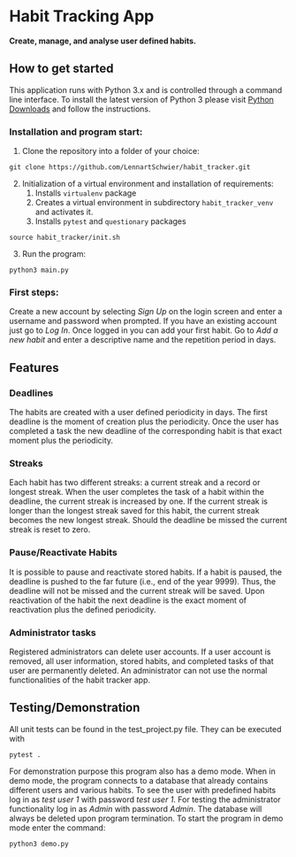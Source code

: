 # Habit Tracking App
**Create, manage, and analyse user defined habits.**


## How to get started
This application runs with Python 3.x and is controlled through a command line interface.
To install the latest version of Python 3 please visit [Python Downloads](https://www.python.org/downloads/)
and follow the instructions.

### Installation and program start:
1. Clone the repository into a folder of your choice:

```
git clone https://github.com/LennartSchwier/habit_tracker.git
```

2. Initialization of a virtual environment and installation of requirements:
   1. Installs `virtualenv` package
   2. Creates a virtual environment in subdirectory `habit_tracker_venv` and activates it.
   3. Installs `pytest` and `questionary` packages

```
source habit_tracker/init.sh
```

3. Run the program: 

```
python3 main.py
```

### First steps:
Create a new account by selecting *Sign Up* on the login screen and enter a username and password when prompted.
If you have an existing account just go to *Log In*. Once logged in you can add your first habit.
Go to *Add a new habit* and enter a descriptive name and the repetition period in days.


## Features

### Deadlines
The habits are created with a user defined periodicity in days. 
The first deadline is the moment of creation plus the periodicity. 
Once the user has completed a task the new deadline of the corresponding habit is
that exact moment plus the periodicity.

### Streaks
Each habit has two different streaks: a current streak and a record or longest streak.
When the user completes the task of a habit within the deadline, the current streak is increased by one.
If the current streak is longer than the longest streak saved for this habit, 
the current streak becomes the new longest streak.
Should the deadline be missed the current streak is reset to zero.

### Pause/Reactivate Habits
It is possible to pause and reactivate stored habits. 
If a habit is paused, the deadline is pushed to the far future (i.e., end of the year 9999). 
Thus, the deadline will not be missed and the current streak will be saved.
Upon reactivation of the habit the next deadline is the exact moment of reactivation plus the defined periodicity.

### Administrator tasks
Registered administrators can delete user accounts. 
If a user account is removed, all user information, stored habits, and completed tasks of that user are 
permanently deleted.
An administrator can not use the normal functionalities of the habit tracker app.


## Testing/Demonstration
All unit tests can be found in the test_project.py file. They can be executed with

```
pytest .
```

For demonstration purpose this program also has a demo mode. 
When in demo mode, the program connects to a database that already contains different users and
various habits.
To see the user with predefined habits log in as *test user 1* with password *test user 1*. 
For testing the administrator functionality log in as *Admin* with password *Admin*.
The database will always be deleted upon program termination.
To start the program in demo mode enter the command:
```
python3 demo.py
```